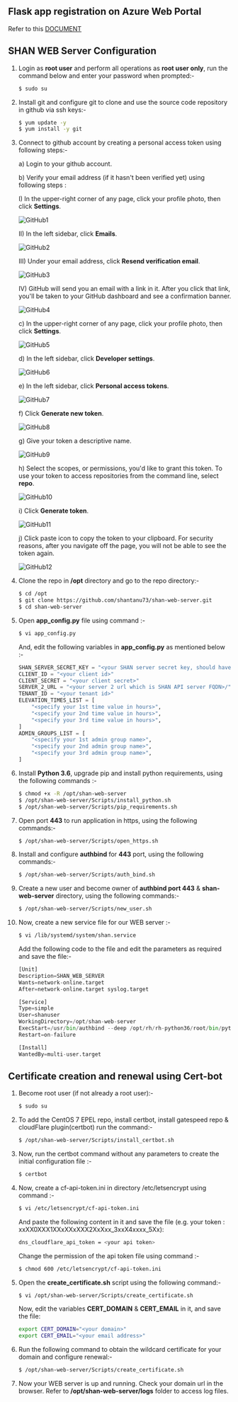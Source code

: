 ## Flask app registration on Azure Web Portal
Refer to this [DOCUMENT](/Docs/Azure-app-registration.pdf)



## SHAN WEB Server Configuration
1)  Login as **root user** and perform all operations as **root user only**, run the command below and enter your password when prompted:-
    ```bash
    $ sudo su
    ```


2)  Install git and configure git to clone and use the source code repository in github via ssh keys:-
    ```bash
    $ yum update -y
    $ yum install -y git
    ```


3)  Connect to github account by creating a personal access token using following steps:-

    a) Login to your github account.

    b) Verify your email address (if it hasn't been verified yet) using following steps :

       I) In the upper-right corner of any page, click your profile photo, then click **Settings**.

       ![GitHub1](/Docs/images/git-1.png)

       II) In the left sidebar, click **Emails**.

       ![GitHub2](/Docs/images/git-2.png)

       III) Under your email address, click **Resend verification email**.

       ![GitHub3](/Docs/images/git-3.png)

       IV) GitHub will send you an email with a link in it. After you click that link, you'll be taken to your GitHub dashboard and see a confirmation banner.

       ![GitHub4](/Docs/images/git-4.png)

    c) In the upper-right corner of any page, click your profile photo, then click **Settings**.

    ![GitHub5](/Docs/images/git-5.png)

    d) In the left sidebar, click **Developer settings**.

    ![GitHub6](/Docs/images/git-6.png)

    e) In the left sidebar, click **Personal access tokens**.

    ![GitHub7](/Docs/images/git-7.png)

    f) Click **Generate new token**.

    ![GitHub8](/Docs/images/git-8.png)

    g) Give your token a descriptive name.

    ![GitHub9](/Docs/images/git-9.png)

    h) Select the scopes, or permissions, you'd like to grant this token. To use your token to access repositories from the command line, select **repo**.

    ![GitHub10](/Docs/images/git-10.png)

    i) Click **Generate token**.

    ![GitHub11](/Docs/images/git-11.png)

    j) Click paste icon to copy the token to your clipboard. For security reasons, after you navigate off the page, you will not be able to see the token again.

    ![GitHub12](/Docs/images/git-12.png)


4)  Clone the repo in **/opt** directory and go to the repo directory:-
    ```bash
    $ cd /opt
    $ git clone https://github.com/shantanu73/shan-web-server.git
    $ cd shan-web-server
    ```


5)  Open **app_config.py** file using command :-
    ```bash
    $ vi app_config.py
    ```
    And, edit the following variables in **app_config.py** as mentioned below :-

    ```python
    SHAN_SERVER_SECRET_KEY = "<your SHAN server secret key, should have same value as configured in SHAN API server>"
    CLIENT_ID = "<your client id>"
    CLIENT_SECRET = "<your client secret>"
    SERVER_2_URL = "<your server 2 url which is SHAN API server FQDN>/"
    TENANT_ID = "<your tenant id>"
    ELEVATION_TIMES_LIST = [
        "<specify your 1st time value in hours>",
        "<specify your 2nd time value in hours>",
        "<specify your 3rd time value in hours>",
    ]
    ADMIN_GROUPS_LIST = [
        "<specify your 1st admin group name>",
        "<specify your 2nd admin group name>",
        "<specify your 3rd admin group name>",
    ]
    ```


6)  Install **Python 3.6**, upgrade pip and install python requirements, using the following commands :-
    ```bash
    $ chmod +x -R /opt/shan-web-server
    $ /opt/shan-web-server/Scripts/install_python.sh
    $ /opt/shan-web-server/Scripts/pip_requirements.sh
    ```


7)  Open port **443** to run application in https, using the following commands:-
    ```bash
    $ /opt/shan-web-server/Scripts/open_https.sh
    ```


8)  Install and configure **authbind** for **443** port, using the following commands:-
    ```bash
    $ /opt/shan-web-server/Scripts/auth_bind.sh
    ```


9)  Create a new user and become owner of **authbind port 443** & **shan-web-server** directory, using the following commands:-
    ```bash
    $ /opt/shan-web-server/Scripts/new_user.sh
    ```


10) Now, create a new service file for our WEB server :-
    ```bash
    $ vi /lib/systemd/system/shan.service
    ```

    Add the following code to the file and edit the parameters as required and save the file:-

    ```python
    [Unit]
    Description=SHAN_WEB_SERVER
    Wants=network-online.target
    After=network-online.target syslog.target

    [Service]
    Type=simple
    User=shanuser
    WorkingDirectory=/opt/shan-web-server
    ExecStart=/usr/bin/authbind --deep /opt/rh/rh-python36/root/bin/python3.6 /opt/shan-web-server/app.py
    Restart=on-failure

    [Install]
    WantedBy=multi-user.target
    ```



## Certificate creation and renewal using Cert-bot
1)  Become root user (if not already a root user):-
    ```bash
    $ sudo su
    ```


2)  To add the CentOS 7 EPEL repo, install certbot, install gatespeed repo & cloudFlare plugin(certbot) run the command:-
    ```bash
    $ /opt/shan-web-server/Scripts/install_certbot.sh
    ```


3)  Now, run the certbot command without any parameters to create the initial configuration file :-
    ```bash
    $ certbot
    ```


4)  Now, create a cf-api-token.ini in directory /etc/letsencrypt using command :-
    ```bash
    $ vi /etc/letsencrypt/cf-api-token.ini
    ```

    And paste the following content in it and save the file (e.g. your token : xxXX0XXX1XXxXXxXXX2XxXxx_3xxX4xxxx_5Xx):
    ```bash
    dns_cloudflare_api_token = <your api token>
    ```

    Change the permission of the api token file using command :-
    ```bash
    $ chmod 600 /etc/letsencrypt/cf-api-token.ini
    ```


5) Open the **create_certificate.sh** script using the following command:-
    ```bash
    $ vi /opt/shan-web-server/Scripts/create_certificate.sh
    ```

    Now, edit the variables **CERT_DOMAIN** & **CERT_EMAIL** in it, and save the file:
    ```bash
    export CERT_DOMAIN="<your domain>"
    export CERT_EMAIL="<your email address>"
    ```


6)  Run the following command to obtain the wildcard certificate for your domain and configure renewal:-
    ```bash
    $ /opt/shan-web-server/Scripts/create_certificate.sh
    ```


7)  Now your WEB server is up and running.
    Check your domain url in the browser.
    Refer to **/opt/shan-web-server/logs** folder to access log files.
